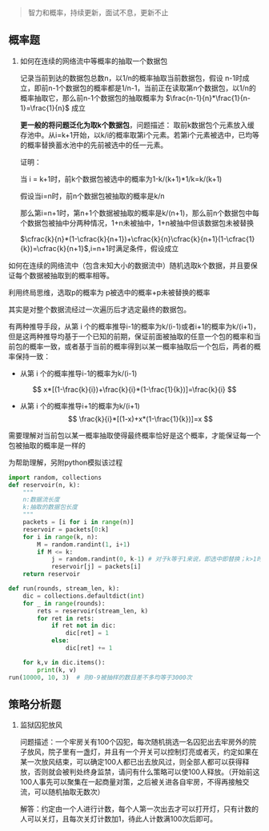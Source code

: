 > 智力和概率，持续更新，面试不息，更新不止

## 概率题

1. 如何在连续的网络流中等概率的抽取一个数据包

   记录当前到达的数据包总数n，以1/n的概率抽取当前数据包，假设 n-1时成立，即前n-1个数据包的概率都是1/n-1，当前正在读取第n个数据包，以1/n的概率抽取它，那么前n-1个数据包的抽取概率为 $\frac{n-1}{n}*\frac{1}{n-1}=\frac{1}{n}$ 成立

   **更一般的将问题泛化为取k个数据包**，问题描述： 
   取前k数据包个元素放入缓存池中。从i=k+1开始，以k/i的概率取第i个元素。若第i个元素被选中，已均等的概率替换蓄水池中的先前被选中的任一元素。 

   证明：

   当 i = k+1时，前k个数据包被选中的概率为1-k/(k+1)*1/k=k/(k+1)

   假设当i=n时，前n个数据包被抽取的概率是k/n

   那么第i=n+1时，第n+1个数据被抽取的概率是k/(n+1)，那么前n个数据包中每个数据包被抽中分两种情况，1+n未被抽中，1+n被抽中但该数据包未被替换

   $\cfrac{k}{n}*(1-\cfrac{k}{n+1})+\cfrac{k}{n}\cfrac{k}{n+1}(1-\cfrac{1}{k})=\cfrac{k}{n+1}$,i=n+1时满足条件，假设成立



如何在连续的网络流中（包含未知大小的数据流中）随机选取k个数据，并且要保证每个数据被抽取到的概率相等。

利用终局思维，选取p的概率为 p被选中的概率+p未被替换的概率

其实是对整个数据流经过一次遍历后才选定最终的数据包。



有两种推导手段，从第 i 个的概率推导i-1的概率为k/(i-1)或者i+1的概率为k/(i+1)，但是这两种推导均基于一个已知的前期，保证前面被抽取的任意一个包的概率和当前包的概率一致，或者基于当前的概率得到以某一概率抽取后一个包后，两者的概率保持一致：

- 从第 i 个的概率推导i-1的概率为k/(i-1)

$$
x*[(1-\frac{k}{i})+\frac{k}{i}*(1-\frac{1}{k})]=\frac{k}{i}
$$

- 从第 i 个的概率推导i+1的概率为k/(i+1)
  $$
  \frac{k}{i}*[(1-x)+x*(1-\frac{1}{k})]=x
  $$
  

需要理解对当前包以某一概率抽取使得最终概率恰好是这个概率，才能保证每一个包被抽取的概率是一样的



   为帮助理解，另附python模拟该过程

   ```python
   import random, collections
   def reservoir(n, k):
       """
       n:数据流长度
       k:抽取的数据包长度
       """
       packets = [i for i in range(n)]
       reservoir = packets[0:k]
       for i in range(k, n):
           M = random.randint(1, i+1)
           if M <= k:
               j = random.randint(0, k-1) # 对于k等于1来说，即选中即替换；k>1时，选中后，还需从池中抽取一个元素进行替换
               reservoir[j] = packets[i]
       return reservoir
   
   def run(rounds, stream_len, k):
       dic = collections.defaultdict(int)
       for _ in range(rounds):
           rets = reservoir(stream_len, k)
           for ret in rets:
               if ret not in dic:
                   dic[ret] = 1
               else:
                   dic[ret] += 1
   
       for k,v in dic.items():
           print(k, v)
   run(10000, 10, 3)  # 则0-9被抽样的数目差不多均等于3000次
   ```



   ## 策略分析题

   1. 监狱囚犯放风

      问题描述：一个牢房关有100个囚犯，每次随机挑选一名囚犯出去牢房外的院子放风，院子里有一盏灯，并且有一个开关可以控制灯亮或者灭，约定如果在某一次放风结束，可以确定100人都已出去放风过，则全部人都可以获得释放，否则就会被判处终身监禁，请问有什么策略可以使100人释放。（开始前这100人事先可以聚集在一起商量对策，之后被关进各自牢房，不得再接触交流，可以随机抽取无数次）

      解答：约定由一个人进行计数，每个人第一次出去才可以打开灯，只有计数的人可以关灯，且每次关灯计数加1，待此人计数满100次后即可。